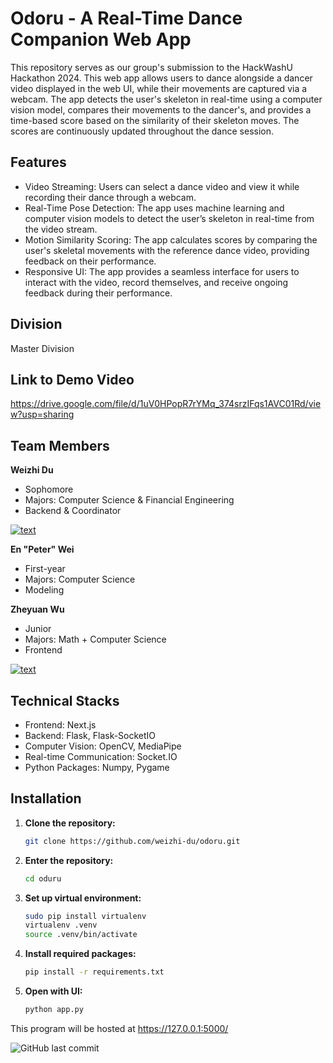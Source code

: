 # Odoru - A Real-Time Dance Companion Web App

This repository serves as our group's submission to the HackWashU Hackathon 2024. This web app allows users to dance alongside a dancer video displayed in the web UI, while their movements are captured via a webcam. The app detects the user's skeleton in real-time using a computer vision model, compares their movements to the dancer's, and provides a time-based score based on the similarity of their skeleton moves. The scores are continuously updated throughout the dance session.

## Features

- Video Streaming: Users can select a dance video and view it while recording their dance through a webcam.
- Real-Time Pose Detection: The app uses machine learning and computer vision models to detect the user’s skeleton in real-time from the video stream.
- Motion Similarity Scoring: The app calculates scores by comparing the user's skeletal movements with the reference dance video, providing feedback on their performance.
- Responsive UI: The app provides a seamless interface for users to interact with the video, record themselves, and receive ongoing feedback during their performance.

## Division

Master Division

## Link to Demo Video

https://drive.google.com/file/d/1uV0HPopR7rYMq_374srzIFqs1AVC01Rd/view?usp=sharing

## Team Members

**Weizhi Du**
- Sophomore
- Majors: Computer Science & Financial Engineering
- Backend & Coordinator

[![text](https://img.shields.io/badge/LinkedIn-0077B5?style=for-the-badge&logo=linkedin&logoColor=white)](https://www.linkedin.com/in/duw)

**En "Peter" Wei**
- First-year
- Majors: Computer Science
- Modeling

**Zheyuan Wu**
- Junior
- Majors: Math + Computer Science
- Frontend

[![text](https://img.shields.io/badge/LinkedIn-0077B5?style=for-the-badge&logo=linkedin&logoColor=white)](https://www.linkedin.com/in/zheyuan-wu-742b1a227/)


## Technical Stacks

- Frontend: Next.js
- Backend: Flask, Flask-SocketIO
- Computer Vision: OpenCV, MediaPipe
- Real-time Communication: Socket.IO
- Python Packages: Numpy, Pygame

## Installation

1. **Clone the repository:**

   ```bash
   git clone https://github.com/weizhi-du/odoru.git

2. **Enter the repository:**

   ```bash
   cd oduru
   
3. **Set up virtual environment:**

   ```bash
   sudo pip install virtualenv
   virtualenv .venv
   source .venv/bin/activate
   
4. **Install required packages:**

   ```bash
   pip install -r requirements.txt

5. **Open with UI:**

   ```bash
   python app.py
   
This program will be hosted at https://127.0.0.1:5000/


![GitHub last commit](https://img.shields.io/github/last-commit/weizhi-du/odoru)

<!-- ![GitHub license](https://img.shields.io/github/license/weizhi-du/odoru) -->
